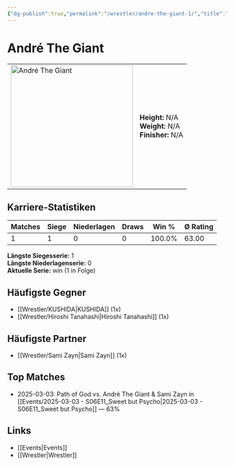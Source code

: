 ```yaml
---
{"dg-publish":true,"permalink":"/wrestler/andre-the-giant-1/","title":"André The Giant","tags":["wrestler"],"noteIcon":""}
---
```



# André The Giant

<table>
        <tr>
        <td><img src="https://github.com/CptSpaulding1980/choke-slam-wrestling/releases/download/images/André_The_Giant.png" width="280" alt="André The Giant"></td>
        <td>
        <b>Height:</b> N/A<br>
        <b>Weight:</b> N/A<br>
        <b>Finisher:</b> N/A<br>
        </td>
        </tr>
        </table>
        
## Karriere-Statistiken

| Matches | Siege | Niederlagen | Draws | Win % | Ø Rating |
|---------|-------|-------------|-------|-------|-----------|
| 1 | 1 | 0 | 0 | 100.0% | 63.00 |

**Längste Siegesserie:** 1<br>**Längste Niederlagenserie:** 0<br>**Aktuelle Serie:** win (1 in Folge)


## Häufigste Gegner
- [[Wrestler/KUSHIDA\|KUSHIDA]] (1x)
- [[Wrestler/Hiroshi Tanahashi\|Hiroshi Tanahashi]] (1x)

## Häufigste Partner
- [[Wrestler/Sami Zayn\|Sami Zayn]] (1x)

## Top Matches
- 2025-03-03: Path of God vs. André The Giant & Sami Zayn in [[Events/2025-03-03 - S06E11_Sweet but Psycho\|2025-03-03 - S06E11_Sweet but Psycho]] — 63%

## Links
- [[Events\|Events]]
- [[Wrestler\|Wrestler]]
